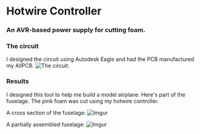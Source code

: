 # Hotwire Controller
### An AVR-based power supply for cutting foam.

### The circuit
I designed the circuit using Autodesk Eagle and had the PCB manufactured my AllPCB.
![The circuit.](https://i.imgur.com/salrpQy.jpg)

### Results
I designed this tool to help me build a model airplane. Here's part of the fuselage. The pink foam was cut using my hotwire controller. 

A cross section of the fuselage:
![Imgur](https://i.imgur.com/nU8tIcw.jpg)

A partially assembled fuselage:
![Imgur](https://i.imgur.com/RZkRsTv.jpg)
